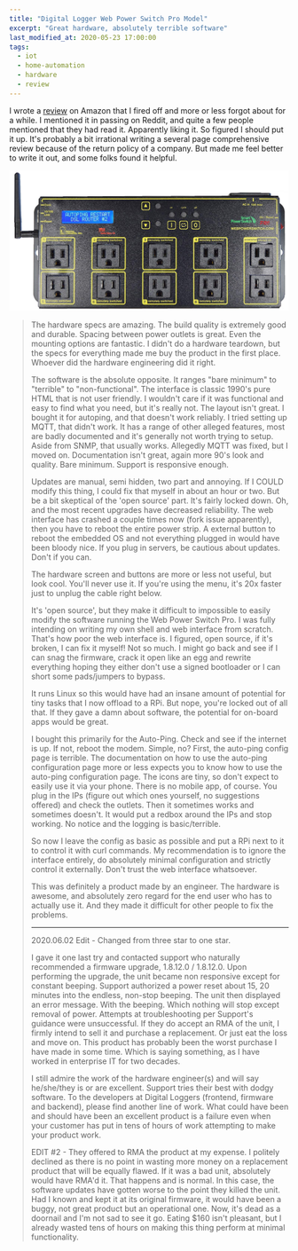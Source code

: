 ```yaml
---
title: "Digital Logger Web Power Switch Pro Model"
excerpt: "Great hardware, absolutely terrible software"
last_modified_at: 2020-05-23 17:00:00
tags:
  - iot
  - home-automation
  - hardware
  - review
---
```


I wrote a [review](https://www.amazon.com/Web-Power-Switch-Pro-Model/dp/B0765NCB2L) on Amazon that I fired off and more or less forgot about for a while. I mentioned it in passing on Reddit, and quite a few people mentioned that they had read it. Apparently liking it. So figured I should put it up. It's probably a bit irrational writing a several page comprehensive review because of the return policy of a company. But made me feel better to write it out, and some folks found it helpful.

![](images/posts/webpower.jpg)

>
> The hardware specs are amazing. The build quality is extremely good and durable. Spacing between power outlets is great. Even the mounting options are fantastic. I didn't do a hardware teardown, but the specs for everything made me buy the product in the first place. Whoever did the hardware engineering did it right.
>
> The software is the absolute opposite. It ranges "bare minimum" to "terrible" to "non-functional". The interface is classic 1990's pure HTML that is not user friendly. I wouldn't care if it was functional and easy to find what you need, but it's really not. The layout isn't great. I bought it for autoping, and that doesn't work reliably. I tried setting up MQTT, that didn't work. It has a range of other alleged features, most are badly documented and it's generally not worth trying to setup. Aside from SNMP, that usually works. Allegedly MQTT was fixed, but I moved on. Documentation isn't great, again more 90's look and quality. Bare minimum. Support is responsive enough.
>
> Updates are manual, semi hidden, two part and annoying. If I COULD modify this thing, I could fix that myself in about an hour or two. But be a bit skeptical of the 'open source' part. It's fairly locked down. Oh, and the most recent upgrades have decreased reliability. The web interface has crashed a couple times now (fork issue apparently), then you have to reboot the entire power strip. A external button to reboot the embedded OS and not everything plugged in would have been bloody nice. If you plug in servers, be cautious about updates. Don't if you can.
>
> The hardware screen and buttons are more or less not useful, but look cool. You'll never use it. If you're using the menu, it's 20x faster just to unplug the cable right below.
>
> It's 'open source', but they make it difficult to impossible to easily modify the software running the Web Power Switch Pro. I was fully intending on writing my own shell and web interface from scratch. That's how poor the web interface is. I figured, open source, if it's broken, I can fix it myself! Not so much. I might go back and see if I can snag the firmware, crack it open like an egg and rewrite everything hoping they either don't use a signed bootloader or I can short some pads/jumpers to bypass.
>
> It runs Linux so this would have had an insane amount of potential for tiny tasks that I now offload to a RPi. But nope, you're locked out of all that. If they gave a damn about software, the potential for on-board apps would be great.
>
> I bought this primarily for the Auto-Ping. Check and see if the internet is up. If not, reboot the modem. Simple, no? First, the auto-ping config page is terrible. The documentation on how to use the auto-ping configuration page more or less expects you to know how to use the auto-ping configuration page. The icons are tiny, so don't expect to easily use it via your phone. There is no mobile app, of course. You plug in the IPs (figure out which ones yourself, no suggestions offered) and check the outlets. Then it sometimes works and sometimes doesn't. It would put a redbox around the IPs and stop working. No notice and the logging is basic/terrible.
>
> So now I leave the config as basic as possible and put a RPi next to it to control it with curl commands. My recommendation is to ignore the interface entirely, do absolutely minimal configuration and strictly control it externally. Don't trust the web interface whatsoever.
>
> This was definitely a product made by an engineer. The hardware is awesome, and absolutely zero regard for the end user who has to actually use it. And they made it difficult for other people to fix the problems.
>
> ************************************
>
> 2020.06.02 Edit - Changed from three star to one star.
>
> I gave it one last try and contacted support who naturally recommended a firmware upgrade, 1.8.12.0 / 1.8.12.0. Upon performing the upgrade, the unit became non responsive except for constant beeping. Support authorized a power reset about 15, 20 minutes into the endless, non-stop beeping. The unit then displayed an error message. With the beeping. Which nothing will stop except removal of power. Attempts at troubleshooting per Support's guidance were unsuccessful. If they do accept an RMA of the unit, I firmly intend to sell it and purchase a replacement. Or just eat the loss and move on. This product has probably been the worst purchase I have made in some time. Which is saying something, as I have worked in enterprise IT for two decades.
>
> I still admire the work of the hardware engineer(s) and will say he/she/they is or are excellent. Support tries their best with dodgy software. To the developers at Digital Loggers (frontend, firmware and backend), please find another line of work. What could have been and should have been an excellent product is a failure even when your customer has put in tens of hours of work attempting to make your product work.
>
> EDIT #2 - They offered to RMA the product at my expense. I politely declined as there is no point in wasting more money on a replacement product that will be equally flawed. If it was a bad unit, absolutely would have RMA'd it. That happens and is normal. In this case, the software updates have gotten worse to the point they killed the unit. Had I known and kept it at its original firmware, it would have been a buggy, not great product but an operational one. Now, it's dead as a doornail and I'm not sad to see it go. Eating $160 isn't pleasant, but I already wasted tens of hours on making this thing perform at minimal functionality.
